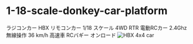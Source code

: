 # 1-18-scale-donkey-car-platform
ラジコンカー HBX リモコンカー 1/18 スケール 4WD RTR 電動RCカー 2.4Ghz無線操作 36 km/h 高速車 RCバギー オンロード
![HBX 4x4 car](http://github.com/Jiroh/1-18-scale-donkey-car-platform/HBX.jpg)
